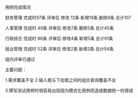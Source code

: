 用例完成情况

财务管理 完成时97条 评审后 修改 12条 新增19条 删除9条 总计107

人事管理 完成时 49条 评审后 修改7条 删除5条   总计45条

行政综合 完成时 86条 评审后 修改4条 新增5条   总计91条

就业管理 完成时 52条 评审后 修改2条  新增2条    总计54条

组内评审已通过

主要问题：

1.需求覆盖不全 2.输入框与下拉框之间的组合查询覆盖不全

3.撰写测试用例时很容易出现因为模式化用例而造成数据统一的错误